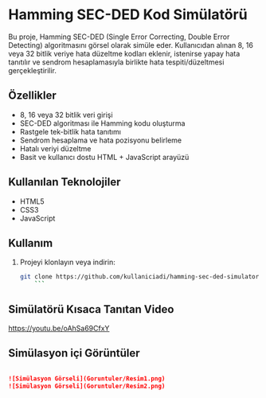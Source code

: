# Hamming SEC-DED Kod Simülatörü

Bu proje, Hamming SEC-DED (Single Error Correcting, Double Error Detecting) algoritmasını görsel olarak simüle eder. Kullanıcıdan alınan 8, 16 veya 32 bitlik veriye hata düzeltme kodları eklenir, istenirse yapay hata tanıtılır ve sendrom hesaplamasıyla birlikte hata tespiti/düzeltmesi gerçekleştirilir.

## Özellikler
- 8, 16 veya 32 bitlik veri girişi
- SEC-DED algoritması ile Hamming kodu oluşturma
- Rastgele tek-bitlik hata tanıtımı
- Sendrom hesaplama ve hata pozisyonu belirleme
- Hatalı veriyi düzeltme
- Basit ve kullanıcı dostu HTML + JavaScript arayüzü

## Kullanılan Teknolojiler
- HTML5
- CSS3 
- JavaScript 

## Kullanım
1. Projeyi klonlayın veya indirin:
   ```bash
   git clone https://github.com/kullaniciadi/hamming-sec-ded-simulator.git
       ```
## Simülatörü Kısaca Tanıtan Video

https://youtu.be/oAhSa69CfxY

## Simülasyon içi Görüntüler

```markdown

![Simülasyon Görseli](Goruntuler/Resim1.png)
![Simülasyon Görseli](Goruntuler/Resim2.png)

```

